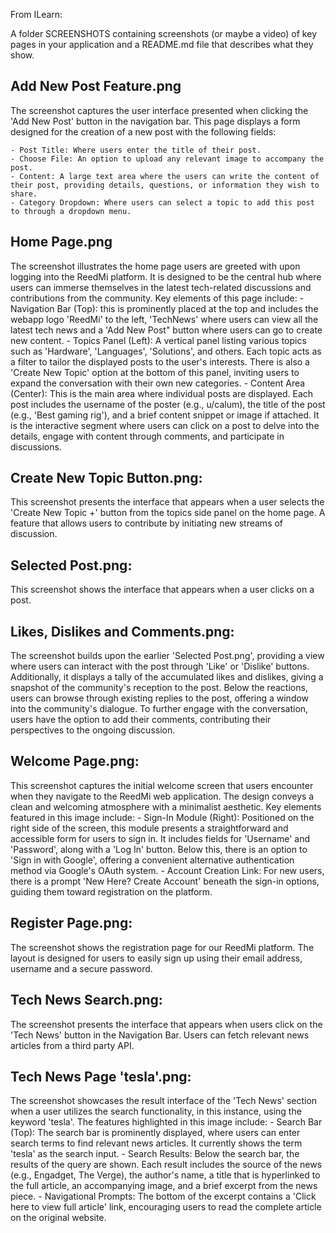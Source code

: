 From ILearn:

A folder SCREENSHOTS containing screenshots (or maybe a video) of key pages in your application and a README.md file that describes what they show.

## Add New Post Feature.png 

The screenshot captures the user interface presented when clicking the 'Add New Post' button in the navigation bar. This page displays a form designed for the creation of a new post with the following fields: 

    - Post Title: Where users enter the title of their post.
    - Choose File: An option to upload any relevant image to accompany the post. 
    - Content: A large text area where the users can write the content of their post, providing details, questions, or information they wish to share.
    - Category Dropdown: Where users can select a topic to add this post to through a dropdown menu. 

## Home Page.png

The screenshot illustrates the home page users are greeted with upon logging into the ReedMi platform. It is designed to be the central hub where users can immerse themselves in the latest tech-related discussions and contributions from the community. Key elements of this page include:
    - Navigation Bar (Top): this is prominently placed at the top and includes the webapp logo 'ReedMi' to the left, 'TechNews' where users can view all the latest tech news and a 'Add New Post" button where users can go to create new content. 
    - Topics Panel (Left): A vertical panel listing various topics such as 'Hardware', 'Languages', 'Solutions', and others. Each topic acts as a filter to tailor the displayed posts to the user's interests. There is also a 'Create New Topic' option at the bottom of this panel, inviting users to expand the conversation with their own new categories.
    - Content Area (Center): This is the main area where individual posts are displayed. Each post includes the username of the poster (e.g., u/calum), the title of the post (e.g., 'Best gaming rig'), and a brief content snippet or image if attached. It is the interactive segment where users can click on a post to delve into the details, engage with content through comments, and participate in discussions.

## Create New Topic Button.png: 

This screenshot presents the interface that appears when a user selects the 'Create New Topic +' button from the topics side panel on the home page. A feature that allows users to contribute by initiating new streams of discussion. 

## Selected Post.png: 

This screenshot shows the interface that appears when a user clicks on a post. 

## Likes, Dislikes and Comments.png: 

The screenshot builds upon the earlier 'Selected Post.png', providing a view where users can interact with the post through 'Like' or 'Dislike' buttons. Additionally, it displays a tally of the accumulated likes and dislikes, giving a snapshot of the community's reception to the post. Below the reactions, users can browse through existing replies to the post, offering a window into the community's dialogue. To further engage with the conversation, users have the option to add their comments, contributing their perspectives to the ongoing discussion.

## Welcome Page.png: 

This screenshot captures the initial welcome screen that users encounter when they navigate to the ReedMi web application. The design conveys a clean and welcoming atmosphere with a minimalist aesthetic. Key elements featured in this image include:
    - Sign-In Module (Right): Positioned on the right side of the screen, this module presents a straightforward and accessible form for users to sign in. It includes fields for 'Username' and 'Password', along with a 'Log In' button. Below this, there is an option to 'Sign in with Google', offering a convenient alternative authentication method via Google's OAuth system.
    - Account Creation Link: For new users, there is a prompt 'New Here? Create Account' beneath the sign-in options, guiding them toward registration on the platform.

## Register Page.png:

The screenshot shows the registration page for our ReedMi platform. The layout is designed for users to easily sign up using their email address, username and a secure password. 

## Tech News Search.png: 

The screenshot presents the interface that appears when users click on the 'Tech News' button in the Navigation Bar. Users can fetch relevant news articles from a third party API. 

## Tech News Page 'tesla'.png:

The screenshot showcases the result interface of the 'Tech News' section when a user utilizes the search functionality, in this instance, using the keyword 'tesla'. The features highlighted in this image include:
    - Search Bar (Top): The search bar is prominently displayed, where users can enter search terms to find relevant news articles. It currently shows the term 'tesla' as the search input.
    - Search Results: Below the search bar, the results of the query are shown. Each result includes the source of the news (e.g., Engadget, The Verge), the author's name, a title that is hyperlinked to the full article, an accompanying image, and a brief excerpt from the news piece.
    - Navigational Prompts: The bottom of the excerpt contains a 'Click here to view full article' link, encouraging users to read the complete article on the original website.